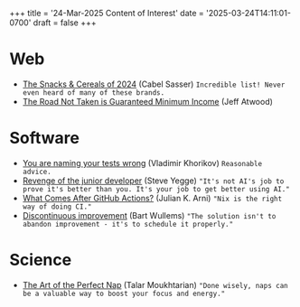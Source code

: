 +++
title = '24-Mar-2025 Content of Interest'
date = '2025-03-24T14:11:01-0700'
draft = false
+++


# Web

-   [The Snacks & Cereals of 2024](https://cabel.com/2025/01/27/the-snacks-cereals-of-2024/) (Cabel Sasser) `Incredible list! Never even heard of many of these brands.`
-   [The Road Not Taken is Guaranteed Minimum Income](https://blog.codinghorror.com/the-road-not-taken-is-guaranteed-minimum-income/) (Jeff Atwood)


# Software

-   [You are naming your tests wrong](https://enterprisecraftsmanship.com/posts/you-naming-tests-wrong/)
    (Vladimir Khorikov) `Reasonable advice.`
-   [Revenge of the junior developer](https://sourcegraph.com/blog/revenge-of-the-junior-developer) (Steve Yegge)  `"It's not AI's job to prove it's better than you. It's your job to get better using AI."`
-   [What Comes After GitHub Actions?](https://garnix.io/blog/what-comes-after-gha)
    (Julian K. Arni) `"Nix is the right way of doing CI."`
-   [Discontinuous improvement](https://bartwullems.blogspot.com/2025/03/discontinuous-improvement.html) (Bart Wullems) `"The solution isn't to abandon improvement - it's to schedule it properly."`


# Science

-   [The Art of the Perfect Nap](https://www.wired.com/story/the-art-of-the-perfect-nap-sleep-science/) (Talar Moukhtarian)
    `"Done wisely, naps can be a valuable way to boost your focus and energy."`

